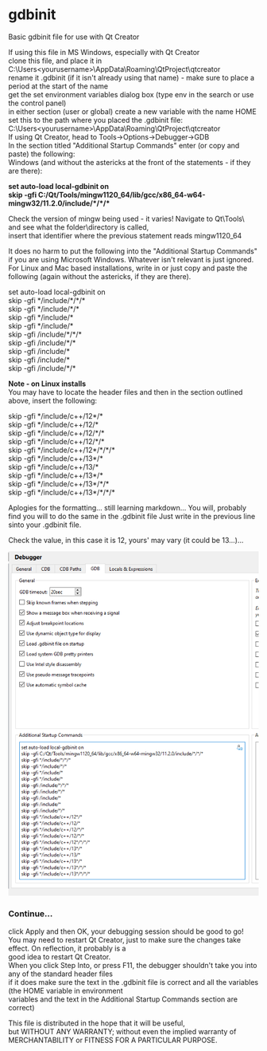 # gdbinit
Basic gdbinit file for use with Qt Creator

If using this file in MS Windows, especially with Qt Creator  
clone this file, and place it in C:\Users\<yourusername>\AppData\Roaming\QtProject\qtcreator  
rename it .gdbinit (if it isn't already using that name) - make sure to place a period at the start of the name  
get the set environment variables dialog box (type env in the search or use the control panel)  
in either section (user or global) create a new variable with the name HOME  
set this to the path where you placed the .gdbinit file: C:\Users\<yourusername>\AppData\Roaming\QtProject\qtcreator  
If using Qt Creator, head to Tools->Options->Debugger->GDB   
In the section titled "Additional Startup Commands" enter (or copy and paste) the following:  
Windows (and without the astericks at the front of the statements - if they are there):  

**set auto-load local-gdbinit on**  
**skip -gfi C:/Qt/Tools/mingw1120_64/lib/gcc/x86_64-w64-mingw32/11.2.0/include/\*/\*\/\***  

Check the version of mingw being used - it varies! 
Navigate to Qt\Tools\ and see what the folder\directory is called,  
insert that identifier where the previous statement reads mingw1120_64

It does no harm to put the following into the "Additional Startup Commands" if you are using Microsoft Windows. 
Whatever isn't relevant is just ignored. 
For Linux and Mac based installations, write in or just copy and paste the following (again without the astericks, if they are there).

set auto-load local-gdbinit on  
skip -gfi \*/include/\*/\*/\*  
skip -gfi \*/include/*/\*  
skip -gfi \*/include/\*  
skip -gfi \*/include/\*  
skip -gfi /include/\*/\*/\*  
skip -gfi /include/\*/\*  
skip -gfi /include/\*    
skip -gfi /include/\*  
skip -gfi /include/\*/\*  

**Note - on Linux installs**  
You may have to locate the header files and then in the section outlined above, insert the following:  
  
skip -gfi \*/include/c++/12*/*  
skip -gfi \*/include/c++/12/*  
skip -gfi \*/include/c++/12/\*/*  
skip -gfi \*/include/c++/12/\*/\*  
skip -gfi \*/include/c++/12*/\*/\*/*  
skip -gfi \*/include/c++/13*/\*  
skip -gfi \*/include/c++/13/\*  
skip -gfi \*/include/c++/13*/\*  
skip -gfi \*/include/c++/13*/\*/\*  
skip -gfi \*/include/c++/13*/\*/\*/\*  

Aplogies for the formatting... still learning markdown... 
You will, probably find you will to do the same in the .gdbinit file
Just write in the previous line sinto your .gdbinit file. 

Check the value, in this case it is 12, yours' may vary (it could be 13...)...  

![Debugger Config](https://github.com/AndrewGrant31/gdbinit/blob/main/images/gdb_qt_config.png)

### Continue...  
click Apply and then OK, your debugging session should be good to go!  
You may need to restart Qt Creator, just to make sure the changes take effect. On reflection, it probably is a  
good idea to restart Qt Creator.  
When you click Step Into, or press F11, the debugger shouldn't take you into any of the standard header files   
if it does make sure the text in the .gdbinit file is correct and all the variables (the HOME variable in environment   
variables and the text in the Additional Startup Commands section are correct)  

This file is distributed in the hope that it will be useful,  
but WITHOUT ANY WARRANTY; without even the implied warranty of  
MERCHANTABILITY or FITNESS FOR A PARTICULAR PURPOSE.  


[def]: AndrewGrant31/gdbinit/images/gdb_qt_config.png
